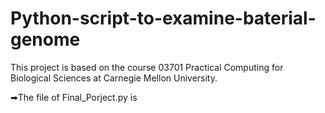 # Python-script-to-examine-baterial-genome

This project is based on the course 03701 Practical Computing for Biological Sciences at Carnegie Mellon University.

➡The file of Final_Porject.py is 


